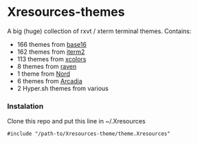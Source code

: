 # Xresources-themes
A big (huge) collection of rxvt / xterm terminal themes. Contains:

  - 166 themes from [base16](https://github.com/chriskempson/base16-xresources)
  - 162 themes from [iterm2](https://github.com/mbadolato/iTerm2-Color-Schemes)
  - 113 themes from [xcolors](https://github.com/tlatsas/xcolors)
  - 8 themes from [raven]()
  - 1 theme from [Nord](https://github.com/arcticicestudio/nord-xresources)
  - 6 themes from [Arcadia](https://github.com/AlessandroYorba/Arcadia)
  - 2 Hyper.sh themes from various

### Instalation
Clone this repo and put this line in ~/.Xresources

`#include "/path-to/Xresources-theme/theme.Xresources"`
